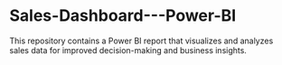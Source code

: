 # Sales-Dashboard---Power-BI
This repository contains a Power BI report that visualizes and analyzes sales data for improved decision-making and business insights.
